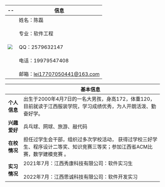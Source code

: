<div align=center>
 
--| <div align=center>信息</div>
:--- | :-----
 [![](https://www.muban99.com/images/23EACC50-38E0-4284-B99A-6BC22E284BAC.jpg)](https://www.muban99.com/images/23EACC50-38E0-4284-B99A-6BC22E284BAC.jpg)|姓名：陈磊  <br><br> 专业：软件工程<br><br> QQ：2579632147<br><br> 电话：19979547408<br><br> 邮箱：lei17707050441@163.com
 
||<div align=center>基本信息</div>|
|:-:|:----------|
|**个人信息**|出生于2000年4月7日的一名大男孩，身高172，体重120，目前就读于江西服装学院，学习成绩优秀，为人开朗活泼、勤奋好学。|
|**兴趣爱好**|兵乓球、网球、旅游、敲代码|
|**在校情况**|担任过学生会干部，组织过多次学校活动， 获得过学校三好学生、程序设计二等奖、知识竞赛三等奖；参加江西省ACM比赛，数学建模竞赛 。|
|**实习情况**|2021年7月：江西秀康科技有限公司：软件实习生<br><br>2022年7月：江西思诚科技有限公司：软件开发实习|


